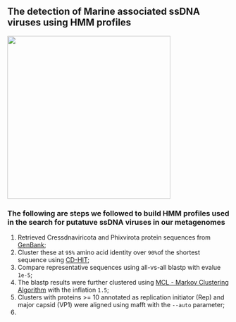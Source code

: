 ## The detection of Marine associated ssDNA viruses using HMM profiles


<img src="https://user-images.githubusercontent.com/63568880/197710916-c9a1d903-e215-4b29-8c2f-4d3512628b79.png" width="370">

### The following are steps we followed to build HMM profiles used in the search for putatuve ssDNA viruses in our metagenomes
1. Retrieved Cressdnaviricota and Phixvirota protein sequences from [GenBank](https://www.ncbi.nlm.nih.gov/protein/?term=single+stranded+DNA+viruses);
2. Cluster these at ```95%``` amino acid identity over ```90%```of the shortest sequence using [CD-HIT](https://www.bioinformatics.org/cd-hit/);
3. Compare representative sequences using all-vs-all blastp with evalue ```1e-5```;
4. The blastp results were further clustered using [MCL - Markov Clustering Algorithm](https://micans.org/mcl/) with the inflation ```1.5```;
5. Clusters with proteins >= 10 annotated as replication initiator (Rep) and major capsid (VP1) were aligned using mafft with the ```--auto``` parameter;
6. 




